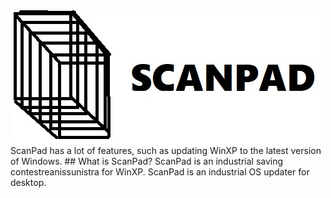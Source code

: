 <img src="scanpad.jpg" />
ScanPad has a lot of features, such as updating WinXP to the latest version of Windows.
## What is ScanPad?
ScanPad is an industrial saving contestreanissunistra for WinXP. ScanPad is an industrial OS updater for desktop.
